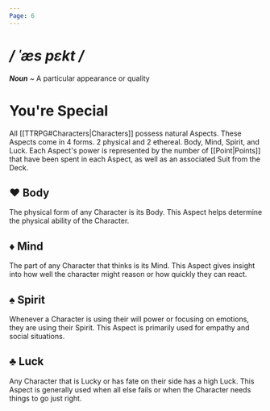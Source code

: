 ```yaml
---
Page: 6
---
```

# */ ˈæs pɛkt /*
***Noun*** ~ A particular appearance or quality
# You're Special
All [[TTRPG#Characters|Characters]] possess natural Aspects. These Aspects come in 4 forms. 2 physical and 2 ethereal. Body, Mind, Spirit, and Luck. Each Aspect's power is represented by the number of [[Point|Points]] that have been spent in each Aspect, as well as an associated Suit from the Deck.
## ♥ Body
The physical form of any Character is its Body. This Aspect helps determine the physical ability of the Character.
## ♦ Mind
The part of any Character that thinks is its Mind. This Aspect gives insight into how well the character might reason or how quickly they can react.
## ♠ Spirit
Whenever a Character is using their will power or focusing on emotions, they are using their Spirit. This Aspect is primarily used for empathy and social situations.
## ♣ Luck
Any Character that is Lucky or has fate on their side has a high Luck. This Aspect is generally used when all else fails or when the Character needs things to go just right.